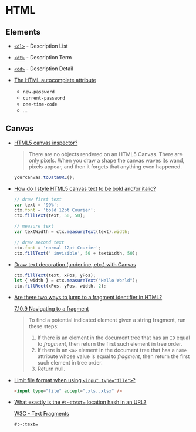 # HTML


## Elements


* [`<dl>`](https://developer.mozilla.org/en-US/docs/Web/HTML/Element/dl) - Description List
* [`<dt>`](https://developer.mozilla.org/en-US/docs/Web/HTML/Element/dt) - Description Term
* [`<dd>`](https://developer.mozilla.org/en-US/docs/Web/HTML/Element/dd) - Description Detail

* [The HTML autocomplete attribute](https://developer.mozilla.org/en-US/docs/Web/HTML/Attributes/autocomplete)

  * `new-password`
  * `current-password`
  * `one-time-code`
  * ...



## Canvas

* [HTML5 canvas inspector?](https://stackoverflow.com/q/9143209/1366033)

  > There are no objects rendered on an HTML5 Canvas. There are only pixels.
  > When you draw a shape the canvas waves its wand, pixels appear, and then it forgets that anything even happened.

  ```js
  yourcanvas.toDataURL();
  ```


* [How do I style HTML5 canvas text to be bold and/or italic?](https://stackoverflow.com/a/64919060/1366033)

    ```js
    // draw first text
    var text = '99%';
    ctx.font = 'bold 12pt Courier';
    ctx.fillText(text, 50, 50);

    // measure text
    var textWidth = ctx.measureText(text).width;

    // draw second text
    ctx.font = 'normal 12pt Courier';
    ctx.fillText(' invisible', 50 + textWidth, 50);
    ```

* [Draw text decoration (underline, etc.) with Canvas](https://stackoverflow.com/a/30674408/1366033)

    ```js
    ctx.fillText(text, xPos, yPos);
    let { width } = ctx.measureText("Hello World");
    ctx.fillRect(xPos, yPos, width, 2);
    ```


* [Are there two ways to jump to a fragment identifier in HTML?](https://stackoverflow.com/q/35032130/1366033)


  [7.10.9 Navigating to a fragment](https://html.spec.whatwg.org/multipage/browsing-the-web.html#scroll-to-fragid)

  > To find a potential indicated element given a string fragment, run these steps:
  >
  > 1. If there is an element in the document tree that has an `ID` equal to *fragment*, then return the first such element in tree order.
  > 2. If there is an `<a>` element in the document tree that has a `name` attribute whose value is equal to *fragment*, then return the first such element in tree order.
  > 3. Return null.

* [Limit file format when using `<input type="file">`?](https://stackoverflow.com/q/4328947/1366033)

  ```html
  <input type="file" accept=".xls,.xlsx" />
  ```

* [What exactly is the `#:~:text=` location hash in an URL?](https://stackoverflow.com/q/62161819/1366033)

  [W3C - Text Fragments](https://wicg.github.io/scroll-to-text-fragment/)

  `#:~:text=`

